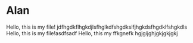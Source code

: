 # Alan 

Hello, this is my file! jdfhgdkflhgkdjlsfhglkdfshgdkslfjhgkdsfhgdklfshgkdls
Hello, this is my file!asdfsadf
Hello, this my ffkgnefk hgjgijghjgkjgkjgkj